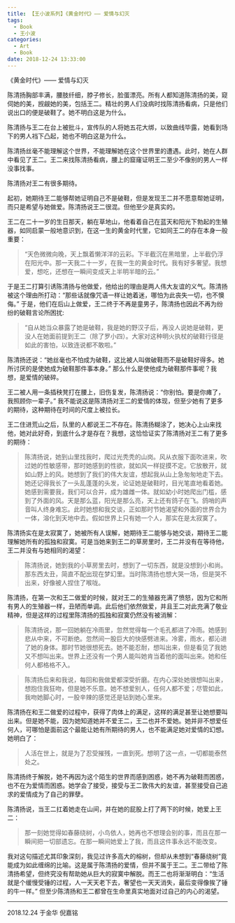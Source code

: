 ```yaml
---
title: 【王小波系列】《黄金时代》—— 爱情与幻灭
tags:
  - Book
  - 王小波
categories:
  - Art
  - Book
date: 2018-12-24 13:33:00
---
```


《黄金时代》—— 爱情与幻灭
<!-- more -->


陈清扬胸部丰满，腰肢纤细，脖子修长，脸蛋漂亮。所有人都知道陈清扬的美，窥伺她的美，觊觎她的美，包括王二。精壮的男人们没病时找陈清扬看病，只是他们说出口的便是破鞋了。她不明白这是为什么。

陈清扬与王二在台上被批斗，宣传队的人将她五花大绑，以致曲线毕露，她看到场下的男人裆下凸起，她也不明白这是为什么。

陈清扬丝毫不能理解这个世界，不能理解她在这个世界里的遭遇。此时，她在人群中看见了王二。王二来找陈清扬看病，腰上的窟窿证明王二至少不像别的男人一样没事找事。

陈清扬对王二有很多期待。

起初，她期待王二能够帮她证明自己不是破鞋，但是发现王二并不愿意帮她证明，而只是希望与她做爱。陈清扬说王二很混。但他至少是真实的。

王二在二十一岁的生日那天，躺在草地山，他看着自己在蓝天和阳光下勃起的生殖器，如同启蒙一般地意识到，在这一生的黄金时代里，它如同王二的存在本身一般重要：

>“天色微微向晚，天上飘着懒洋洋的云彩。下半截沉在黑暗里，上半截仍浮在阳光中。那一天我二十一岁，在我一生的黄金时代。我有好多奢望。我想爱，想吃，还想在一瞬间变成天上半明半暗的云。” 

于是王二打算引诱陈清扬与他做爱，他给出的理由是两人伟大友谊的义气。陈清扬被这个理由所打动：“那些话就像咒语一样让她着迷，哪怕为此丧失一切，也不懊侮。” 于是，他们在后山上做爱，王二终于不再是童男子，陈清扬也因此不再为纷纷的破鞋言论所困扰:

>“自从她当众暴露了她是破鞋，我是她的野汉子后，再没人说她是破鞋，更没人在她面前提到王二（除了罗小四）。大家对这种明火执杖的破鞋行径是如此的害怕，以致连说都不敢啦。”

陈清扬还说：“她丝毫也不怕成为破鞋，这比被人叫做破鞋而不是破鞋好得多。她所讨厌的是使她成为破鞋那件事本身。” 那么什么是使他成为破鞋那件事呢？我想，是爱情的破碎。

王二被人用一条插秧凳打在腰上，旧伤复发，陈清扬说：“你别怕。要是你瘫了，我照顾你一辈子。” 我不能说这是陈清扬对王二的爱情的体现，但至少她有了更多的期待，这种期待在时间的尺度上被拉长。

王二住进荒山之后，队里的人都说王二不存在。陈清扬糊涂了，她决心上山来找他，她对此好奇，到底什么才是存在？我想，这恰恰证实了陈清扬对王二有了更多的期待：

>陈清扬说，她到山里找我时，爬过光秃秃的山岗。风从衣服下面吹进来，吹过她的性敏感带，那时她感到的性欲，就如风一样捉摸不定。它放散开，就如山野上的风。她想到了我们的伟大友谊，想起我从山上急匆匆地走下去。她还记得我长了一头乱蓬蓬的头发，论证她是破鞋时，目光笔直地看着她。她感到需要我，我们可以合并，成为雄雌一体。就如幼小时她爬出门槛，感到了外面的风。天是那么蓝，阳光是那么亮，天上还有鸽子在飞。鸽哨的声音叫人终身难忘。此时她想和我交谈，正如那时节她渴望和外面的世界合为一体，溶化到天地中去。假如世界上只有她一个人，那实在是太寂寞了。

陈清扬实在是太寂寞了，她被所有人误解，她期待王二能够与她交谈，期待王二能理解她所有的孤独和寂寞。可是当她来到王二的草房里时，王二并没有在等待他，王二并没有与她相同的渴望：
>陈清扬说，她到我的小草房里去时，想到了一切东西，就是没想到小和尚。那东西太丑，简直不配出现在梦幻里。当时陈清扬也想大哭一场，但是哭不出来，好像被人捏住了喉咙。

陈清扬，在第一次和王二做爱的时候，就对王二的生殖器充满了愤怒，因为它和所有男人的生殖器一样，丑陋而单调。此后他们依然做爱，并且王二对此充满了敬业精神，但是这样的过程里陈清扬的孤独和寂寞仍然没有被消解：
>陈清扬说，那一回她躺在冷雨里，忽然觉得每一个毛孔都进了冷雨。她感到悲从中来，不可断绝。忽然间一股巨大的快感劈进来。冷雾，雨水，都沁进了她的身体。那时节她很想死去。她不能忍耐，想叫出来，但是看见了我她又不想叫出来。世界上还没有一个男人能叫她肯当着他的面叫出来。她和任何人都格格不入。

>陈清扬后来和我说，每回和我做爱都深受折磨。在内心深处她很想叫出来，想抱住我狂吻，但是她不乐意。她不想爱别人，任何人都不爱；尽管如此，我吻她脚心时，一股辛辣的感觉还是钻到她心里来。

陈清扬在和王二做爱的过程中，获得了肉体上的满足，这样的满足甚至让她想要叫出来。但是她不能，因为她知道她并不爱王二，王二也并不爱她。她并非不想爱任何人，可哪怕是面前这个最能让她有所期待的男人，也不能满足她对爱情的幻想。她明白了：

>人活在世上，就是为了忍受摧残，一直到死。想明了这一点，一切都能泰然处之。

陈清扬终于解脱，她不再因为这个陌生的世界而感到困惑，她不再为破鞋而困惑，也不在为爱情而困惑。她学会了接受，接受与王二敦伟大的友谊，甚至接受自己追求的爱情成为了自己的罪孽。

陈清扬说，当王二扛着她走在山间，并在她的屁股上打了两下的时候，她爱上王二：

>那一刻她觉得如春藤绕树，小鸟依人，她再也不想理会别的事，而且在那一瞬间把一切部遗忘。在那一瞬间她爱上了我，而且这件事永远不能改变。

我对这句描述尤其印象深刻，我见过许多高大的榕树，但却从未想到“春藤绕树”竟能成为如此缠绵的比喻。这是属于陈清扬的爱情，但并不属于王二。王二带给了陈清扬希望，但终究没有帮助她从巨大的寂寞中解脱。而王二也将渐渐明白：“生活就是个缓慢受锤的过程，人一天天老下去，奢望也一天天消失，最后变得像挨了锤的牛一样。” 但至少陈清扬和王二都曾在生命里真实地面对过自己的内心的渴望。


***

2018.12.24 于金华
倪嘉铭












